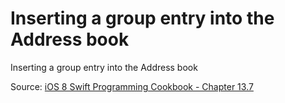 # Inserting a group entry into the Address book
Inserting a group entry into the Address book

Source: [iOS 8 Swift Programming Cookbook - Chapter 13.7](http://goo.gl/pvRtI8)
